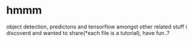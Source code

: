 # hmmm
object detection, predictons and tensorflow amongst other related stuff i discoverd and wanted to share(*each file is a tutorial), have fun..?
